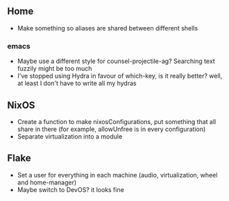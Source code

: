 ## Home
* Make something so aliases are shared between different shells

### emacs
* Maybe use a different style for counsel-projectile-ag? Searching text fuzzily might be too much
* I've stopped using Hydra in favour of which-key, is it really better? well, at least I don't have to write all my hydras

## NixOS
* Create a function to make nixosConfigurations, put something that all share in there (for example, allowUnfree is in every configuration)
* Separate virtualization into a module

## Flake
* Set a user for everything in each machine (audio, virtualization, wheel and home-manager)
* Maybe switch to DevOS? it looks fine
